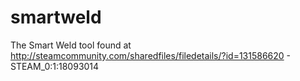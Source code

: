 # smartweld
The Smart Weld tool found at http://steamcommunity.com/sharedfiles/filedetails/?id=131586620 - STEAM_0:1:18093014
